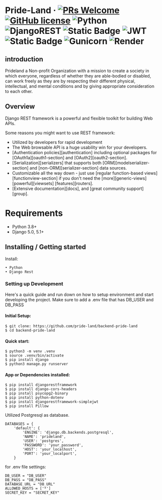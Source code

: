 # Pride-Land &middot; [![PRs Welcome](https://img.shields.io/badge/PRs-welcome-brightgreen.svg?style=flat-square)](http://makeapullrequest.com) [![GitHub license](https://img.shields.io/badge/license-MIT-blue.svg?style=flat-square)](https://github.com/your/your-project/blob/master/LICENSE) ![Python](https://img.shields.io/badge/python-3670A0?style=for-the-badge&logo=python&logoColor=ffdd54) ![DjangoREST](https://img.shields.io/badge/DJANGO-REST-ff1709?style=for-the-badge&logo=django&logoColor=white&color=ff1709&labelColor=gray)  ![Static Badge](https://img.shields.io/badge/PostgreSQL-316192?style=for-the-badge&logo=postgresql&logoColor=white) ![JWT](https://img.shields.io/badge/JWT-black?style=for-the-badge&logo=JSON%20web%20tokens) ![Static Badge](https://img.shields.io/badge/Postman-FF6C37?style=for-the-badge&logo=Postman&logoColor=white) ![Gunicorn](https://img.shields.io/badge/gunicorn-%298729.svg?style=for-the-badge&logo=gunicorn&logoColor=white) ![Render](https://img.shields.io/badge/Render-%46E3B7.svg?style=for-the-badge&logo=render&logoColor=white)

## introduction 
Prideland a Non-profit Organization with a mission to create a society in which everyone, regardless of whether they are able-bodied or disabled, can work freely as they are by respecting their different physical, intellectual, and mental conditions and by giving appropriate consideration to each other.

## Overview
Django REST framework is a powerful and flexible toolkit for building Web APIs.

Some reasons you might want to use REST framework:

* Utilized by developers for rapid development
* The Web browsable API is a huge usability win for your developers.
* [Authentication policies][authentication] including optional packages for [OAuth1a][oauth1-section] and [OAuth2][oauth2-section].
* [Serialization][serializers] that supports both [ORM][modelserializer-section] and [non-ORM][serializer-section] data sources.
* Customizable all the way down - just use [regular function-based views][functionview-section] if you don't need the [more][generic-views] [powerful][viewsets] [features][routers].
* [Extensive documentation][docs], and [great community support][group].

##
# Requirements

* Python 3.8+
* Django 5.0, 5.1+


## Installing / Getting started

Install: <br>

```shell
• Python
• Django Rest
``` 
### Setting up Development

Here's a quick guide and run down on how to setup environment and start developing the project.
Make sure to add a .env file that has DB_USER and DB_PASS

#### Initial Setup:

```shell
$ git clone: https://github.com/pride-land/backend-pride-land
$ cd backend-pride-land
```

#### Quick start:

```shell
$ python3 -m venv .venv
$ source .venv/bin/activate
$ pip install django
$ python3 manage.py runserver
```

#### App or Dependencies installed:

```
$ pip install djangorestframework
$ pip install django-cors-headers
$ pip install psycopg2-binary
$ pip install python-dotenv
$ pip install djangorestframework-simplejwt
$ pip install Pillow
```

Utilized Postgresql as database.

```shell
DATABASES = {
    'default': {
        'ENGINE': 'django.db.backends.postgresql',
        'NAME': 'prideland',
        'USER': 'postgres',
        'PASSWORD': 'your_password', 
        'HOST': 'your_localhost',
        'PORT': 'your_localport',
    }
```

for .env file settings:

```shell
DB_USER = "DB_USER"
DB_PASS = "DB_PASS"
DATABASE_URL = "DB_URL"
ALLOWED_HOSTS = ['*']
SECRET_KEY = "SECRET_KEY"
```